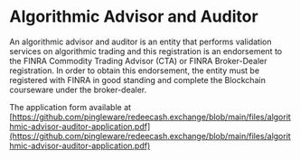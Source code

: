 # Algorithmic Advisor and Auditor

An algorithmic advisor and auditor is an entity that performs validation services on algorithmic trading and this registration is an endorsement to the FINRA Commodity Trading Advisor (CTA) or FINRA Broker-Dealer registration. In order to obtain this endorsement, the entity must be registered with FINRA in good standing and complete the Blockchain courseware under the broker-dealer.

The application form available at [https://github.com/pingleware/redeecash.exchange/blob/main/files/algorithmic-advisor-auditor-application.pdf](https://github.com/pingleware/redeecash.exchange/blob/main/files/algorithmic-advisor-auditor-application.pdf)
